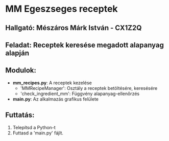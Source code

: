﻿# MM Egeszseges receptek

## Hallgató: Mészáros Márk István - CX1Z2Q

## Feladat: Receptek keresése megadott alapanyag alapján

## Modulok:
 - **mm_recipes.py**: A receptek kezelése
	- 'MMRecipeManager': Osztály a receptek betöltésére, keresésére
	- 'check_ingredient_mm': Függvény alapanyag-ellenőrzés
- **main.py**: Az alkalmazás grafikus felülete

## Futtatás:
1. Telepítsd a Python-t
2. Futtasd a 'main.py' fájlt.